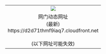 ﻿<table>
  <tr></tr>
  <tr><td colspan=2 align=center><img src="https://d2d71thmf9iaq7.cloudfront.net/Up/oGate.jpg" /></td></tr>
  <tr><td colspan=2 align=center>网门动态网址<br/>(最新)
<br>https://d2d71thmf9iaq7.cloudfront.net
<br/><br/>(以下网址可能失效)
    </td>
  </tr>
</table>

